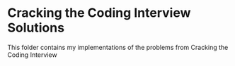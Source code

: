 # Cracking the Coding Interview Solutions
This folder contains my implementations of the problems from Cracking the Coding Interview
